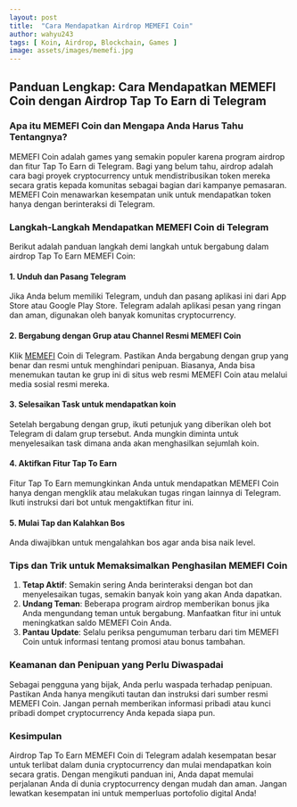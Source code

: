 ```yaml
---
layout: post
title:  "Cara Mendapatkan Airdrop MEMEFI Coin"
author: wahyu243
tags: [ Koin, Airdrop, Blockchain, Games ]
image: assets/images/memefi.jpg
---
```


## **Panduan Lengkap: Cara Mendapatkan MEMEFI Coin dengan Airdrop Tap To Earn di Telegram**

### **Apa itu MEMEFI Coin dan Mengapa Anda Harus Tahu Tentangnya?**

MEMEFI Coin adalah games yang semakin populer karena program airdrop dan fitur Tap To Earn di Telegram. Bagi yang belum tahu, airdrop adalah cara bagi proyek cryptocurrency untuk mendistribusikan token mereka secara gratis kepada komunitas sebagai bagian dari kampanye pemasaran. MEMEFI Coin menawarkan kesempatan unik untuk mendapatkan token hanya dengan berinteraksi di Telegram. 

### **Langkah-Langkah Mendapatkan MEMEFI Coin di Telegram**

Berikut adalah panduan langkah demi langkah untuk bergabung dalam airdrop Tap To Earn MEMEFI Coin:

#### **1. Unduh dan Pasang Telegram**

Jika Anda belum memiliki Telegram, unduh dan pasang aplikasi ini dari App Store atau Google Play Store. Telegram adalah aplikasi pesan yang ringan dan aman, digunakan oleh banyak komunitas cryptocurrency.

#### **2. Bergabung dengan Grup atau Channel Resmi MEMEFI Coin**

Klik [MEMEFI](https://t.me/memefi_coin_bot/main?startapp=r_df6d262826 "Memefi Bot") Coin di Telegram. Pastikan Anda bergabung dengan grup yang benar dan resmi untuk menghindari penipuan. Biasanya, Anda bisa menemukan tautan ke grup ini di situs web resmi MEMEFI Coin atau melalui media sosial resmi mereka.

#### **3. Selesaikan Task untuk mendapatkan koin**

Setelah bergabung dengan grup, ikuti petunjuk yang diberikan oleh bot Telegram di dalam grup tersebut. Anda mungkin diminta untuk menyelesaikan task dimana anda akan menghasilkan sejumlah koin. 

#### **4. Aktifkan Fitur Tap To Earn**

Fitur Tap To Earn memungkinkan Anda untuk mendapatkan MEMEFI Coin hanya dengan mengklik atau melakukan tugas ringan lainnya di Telegram. Ikuti instruksi dari bot untuk mengaktifkan fitur ini.

#### **5. Mulai Tap dan Kalahkan Bos**

Anda diwajibkan untuk mengalahkan bos agar anda bisa naik level.

### **Tips dan Trik untuk Memaksimalkan Penghasilan MEMEFI Coin**

1. **Tetap Aktif**: Semakin sering Anda berinteraksi dengan bot dan menyelesaikan tugas, semakin banyak koin yang akan Anda dapatkan.
2. **Undang Teman**: Beberapa program airdrop memberikan bonus jika Anda mengundang teman untuk bergabung. Manfaatkan fitur ini untuk meningkatkan saldo MEMEFI Coin Anda.
3. **Pantau Update**: Selalu periksa pengumuman terbaru dari tim MEMEFI Coin untuk informasi tentang promosi atau bonus tambahan.

### **Keamanan dan Penipuan yang Perlu Diwaspadai**

Sebagai pengguna yang bijak, Anda perlu waspada terhadap penipuan. Pastikan Anda hanya mengikuti tautan dan instruksi dari sumber resmi MEMEFI Coin. Jangan pernah memberikan informasi pribadi atau kunci pribadi dompet cryptocurrency Anda kepada siapa pun.

### **Kesimpulan**

Airdrop Tap To Earn MEMEFI Coin di Telegram adalah kesempatan besar untuk terlibat dalam dunia cryptocurrency dan mulai mendapatkan koin secara gratis. Dengan mengikuti panduan ini, Anda dapat memulai perjalanan Anda di dunia cryptocurrency dengan mudah dan aman. Jangan lewatkan kesempatan ini untuk memperluas portofolio digital Anda!

